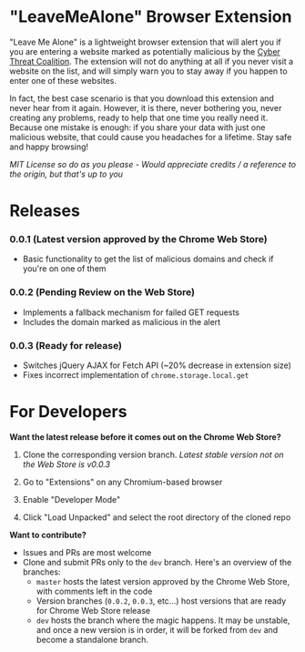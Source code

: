 # "LeaveMeAlone" Browser Extension

"Leave Me Alone" is a lightweight browser extension that will alert you if you are entering a website marked as potentially malicious by the [Cyber Threat Coalition](https://www.cyberthreatcoalition.org/). The extension will not do anything at all if you never visit a website on the list, and will simply warn you to stay away if you happen to enter one of these websites.

In fact, the best case scenario is that you download this extension and never hear from it again. However, it is there, never bothering you, never creating any problems, ready to help that one time you really need it. Because one mistake is enough: if you share your data with just one malicious website, that could cause you headaches for a lifetime. Stay safe and happy browsing!

*MIT License so do as you please - Would appreciate credits / a reference to the origin, but that's up to you*

# Releases

### 0.0.1 (Latest version approved by the Chrome Web Store)

  - Basic functionality to get the list of malicious domains and check if you're on one of them
 
### 0.0.2 (Pending Review on the Web Store)

  - Implements a fallback mechanism for failed GET requests
  - Includes the domain marked as malicious in the alert
  
### 0.0.3 (Ready for release)

  - Switches jQuery AJAX for Fetch API (~20% decrease in extension size)
  - Fixes incorrect implementation of `chrome.storage.local.get`

# For Developers

**Want the latest release before it comes out on the Chrome Web Store?** 

1. Clone the corresponding version branch.
*Latest stable version not on the Web Store is v0.0.3*

2. Go to "Extensions" on any Chromium-based browser

3. Enable "Developer Mode"

4. Click "Load Unpacked" and select the root directory of the cloned repo


**Want to contribute?** 

  * Issues and PRs are most welcome
  * Clone and submit PRs only to the `dev` branch. Here's an overview of the branches:
    * `master` hosts the latest version approved by the Chrome Web Store, with comments left in the code
    * Version branches (`0.0.2`, `0.0.3`, etc...) host versions that are ready for Chrome Web Store release
    * `dev` hosts the branch where the magic happens. It may be unstable, and once a new version is in order, it will be forked from `dev` and become a standalone branch.

